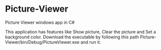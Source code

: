 # Picture-Viewer
Picture Viewer windows app in C#

This application has features like Show picture, Clear the picture and Set a background color.
Download the executable by following this path Picture-Viewer/bin/Debug/PictureViewer.exe and run it.
